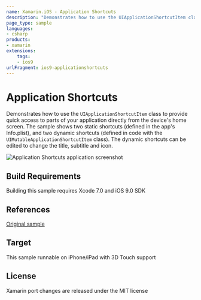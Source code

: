 ```yaml
---
name: Xamarin.iOS - Application Shortcuts
description: "Demonstrates how to use the UIApplicationShortcutItem class to provide quick access to parts of your application from the device's home... (iOS9)"
page_type: sample
languages:
- csharp
products:
- xamarin
extensions:
    tags:
    - ios9
urlFragment: ios9-applicationshortcuts
---
```

# Application Shortcuts

Demonstrates how to use the `UIApplicationShortcutItem` class to provide quick access to parts of your application directly from the device's home screen. The sample shows two static shortcuts (defined in the app's Info.plist), and two dynamic shortcuts (defined in code with the `UIMutableApplicationShortcutItem` class). The dynamic shortcuts can be edited to change the title, subtitle and icon.

![Application Shortcuts application screenshot](Screenshots/0.png "Application Shortcuts application screenshot")

## Build Requirements

Building this sample requires Xcode 7.0 and iOS 9.0 SDK

## References

[Original sample](https://developer.apple.com/library/prerelease/ios/samplecode/ApplicationShortcuts/Introduction/Intro.html#//apple_ref/doc/uid/TP40016545)

## Target

This sample runnable on iPhone/iPad with 3D Touch support

## License

Xamarin port changes are released under the MIT license
